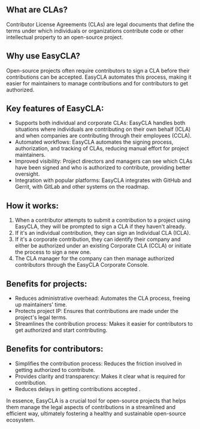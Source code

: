 ## What are CLAs?
Contributor License Agreements (CLAs) are legal documents that define the terms under which individuals or organizations contribute code or other intellectual property to an open-source project. 

##  Why use EasyCLA?
Open-source projects often require contributors to sign a CLA before their contributions can be accepted. EasyCLA automates this process, making it easier for maintainers to manage contributions and for contributors to get authorized. 

## Key features of EasyCLA:
- Supports both individual and corporate CLAs: EasyCLA handles both situations where individuals are contributing on their own behalf (ICLA) and when companies are contributing through their employees (CCLA). 
- Automated workflows: EasyCLA automates the signing process, authorization, and tracking of CLAs, reducing manual effort for project maintainers. 
- Improved visibility: Project directors and managers can see which CLAs have been signed and who is authorized to contribute, providing better oversight. 
- Integration with popular platforms: EasyCLA integrates with GitHub and Gerrit, with GitLab and other systems on the roadmap. 

## How it works:
1. When a contributor attempts to submit a contribution to a project using EasyCLA, they will be prompted to sign a CLA if they haven't already. 
2. If it's an individual contribution, they can sign an Individual CLA (ICLA). 
3. If it's a corporate contribution, they can identify their company and either be authorized under an existing Corporate CLA (CCLA) or initiate the process to sign a new one. 
4. The CLA manager for the company can then manage authorized contributors through the EasyCLA Corporate Console. 

## Benefits for projects:
- Reduces administrative overhead: Automates the CLA process, freeing up maintainers' time. 
- Protects project IP: Ensures that contributions are made under the project's legal terms. 
- Streamlines the contribution process: Makes it easier for contributors to get authorized and start contributing. 

## Benefits for contributors:
- Simplifies the contribution process: Reduces the friction involved in getting authorized to contribute. 
- Provides clarity and transparency: Makes it clear what is required for contribution. 
- Reduces delays in getting contributions accepted . 

In essence, EasyCLA is a crucial tool for open-source projects that helps them manage the legal aspects of contributions in a streamlined and efficient way, ultimately fostering a healthy and sustainable open-source ecosystem. 
